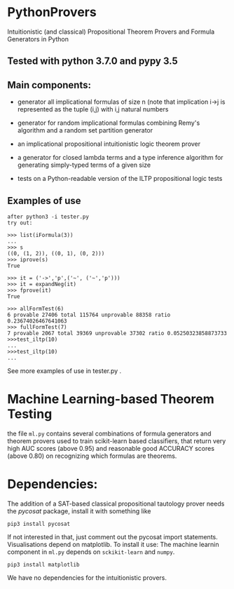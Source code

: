 # PythonProvers
Intuitionistic (and classical) Propositional Theorem Provers and Formula Generators in Python

## Tested with python 3.7.0 and pypy 3.5

## Main components:

* generator all implicational formulas of size n (note that implication i->j is represented as the tuple (i,j) with i,j natural numbers

* generator for random implicational formulas combining Remy's algorithm and a random set partition generator
* an implicational propositional intuitionistic logic theorem prover
* a generator for closed lambda terms and a type inference algorithm for generating simply-typed terms of a given size
* tests on a Python-readable version of the ILTP propositional logic tests


## Examples of use

```
after python3 -i tester.py
try out:

>>> list(iFormula(3))
...
>>> s
((0, (1, 2)), ((0, 1), (0, 2)))
>>> iprove(s)
True

>>> it = ('->','p',('~', ('~','p')))
>>> it = expandNeg(it)
>>> fprove(it)
True

>>> allFormTest(6)
6 provable 27406 total 115764 unprovable 88358 ratio 0.23674026467641063
>>> fullFormTest(7)
7 provable 2067 total 39369 unprovable 37302 ratio 0.05250323858873733
>>>test_iltp(10)
...
>>>test_iltp(10)
...
```

See more examples of use in tester.py .

# Machine Learning-based Theorem Testing

the file ```ml.py``` contains several combinations of formula generators and theorem provers used to train scikit-learn based classifiers, that return very high AUC scores (above 0.95) and reasonable good ACCURACY scores (above 0.80) on recognizing which formulas are theorems.

# Dependencies:
The addition of a SAT-based classical propositional tautology prover
needs the *pycosat* package, install it with something like

```
pip3 install pycosat
```
If not interested in that, just comment out the pycosat import statements. Visualisations depend on matplotlib. To install it use: The machine learnin component in ```ml.py``` depends on ```sckikit-learn``` and ```numpy```.

```pip3 install matplotlib```

We have no dependencies for the intuitionistic provers.
